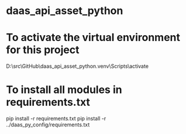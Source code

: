 # daas_api_asset_python

# To activate the virtual environment for this project
D:\src\GitHub\daas_api_asset_python\.venv\Scripts\activate

# To install all modules in requirements.txt
pip install -r requirements.txt
pip install -r ../daas_py_config/requirements.txt

